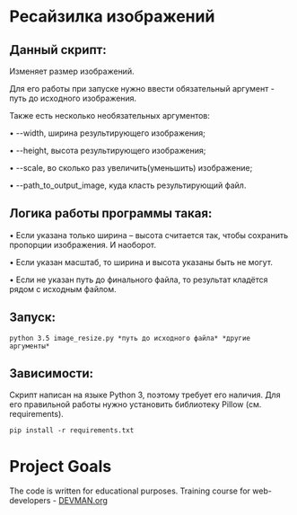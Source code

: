 ﻿# Ресайзилка изображений

## Данный скрипт:

Изменяет размер изображений.

Для его работы при запуске нужно ввести обязательный аргумент - путь до исходного изображения. 

Также есть несколько необязательных аргументов:

• --width, ширина результирующего изображения;

• --height, высота результирующего изображения;

• --scale, во сколько раз увеличить(уменьшить) изображение;

• --path_to_output_image, куда класть результирующий файл.

## Логика работы программы такая:

• Если указана только ширина – высота считается так, чтобы сохранить пропорции изображения. И наоборот.

• Если указан масштаб, то ширина и высота указаны быть не могут.

• Если не указан путь до финального файла, то результат кладётся рядом с исходным файлом. 

## Запуск:

	python 3.5 image_resize.py *путь до исходного файла* *другие аргументы* 

## Зависимости:

Скрипт написан на языке Python 3, поэтому требует его наличия.
Для его правильной работы нужно установить библиотеку Pillow (см. requirements).

	pip install -r requirements.txt

# Project Goals

The code is written for educational purposes. Training course for web-developers - [DEVMAN.org](https://devman.org)

